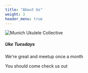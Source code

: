 ```yaml
---
title: "About Us"
weight: 3
header_menu: true
---
```


![Munich Ukulele Collective](images/happy-ethnic-woman-sitting-at-table-with-laptop-3769021.jpg)

##### Uke Tuesdays

We're great and meetup once a month

You should come check us out
